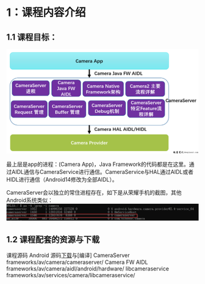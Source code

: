 # 1：课程内容介绍

## 1.1 课程目标：

![image.png](../assets/1706531806517-image.png?r=51897b58844f053e4cbe927eefb35879)

最上层是app的进程：(Camera App)，Java Framework的代码都是在这里。通过AIDL通信与CameraService进行通信。CameraService与HAL通过AIDL或者HIDL进行通信（Android14修改为全部AIDL）。

CameraServer会以独立的常住进程存在，如下是从荣耀手机的截图，其他Android系统类似：![image.png](../assets/1706532059096-image.png?r=51897b58844f053e4cbe927eefb35879)

## 1.2 课程配套的资源与下载

课程源码
Android 源码[下载](https://deepinout.com/android-camera-performance-analysis/android-camera-performance-analysis-download-aosp-sourcecode.html)与[编译]
CameraServer
frameworks/av/camera/cameraserver/
Camera FW AIDL
frameworks/av/camera/aidl/android/hardware/
libcameraservice
frameworks/av/services/camera/libcameraservice/
